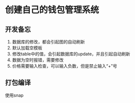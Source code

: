 # 创建自己的钱包管理系统
## 开发备忘
1. 数据库的修改，都会引起图的自动刷新
2. 默认加载空模板
3. 修改table中的值，会引起数据库的update，并且引起自动刷新
4. 数据为空时报错，需要修改
5. 价格需要输入检查，可以输入负数，但是禁止输入“+”号

## 打包编译
使用snap